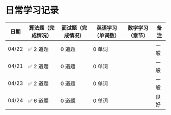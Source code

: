 # 日常学习记录

| 日期  | 算法题（完成情况） | 面试题（完成情况） | 英语学习（单词数） | 数学学习（章节） | 备注 |
| ----- | ------------------ | ------------------ | ------------------ | ---------------- | ---- |
| 04/22 | ✅ 2 道题          | 0 道题             | 0 单词             |                  | 一般 |
| 04/21 | ✅ 2 道题          | 0 道题             | 0 单词             |                  | 一般 |
| 04/23 | ✅ 2 道题          | 0 道题             | 0 单词             |                  | 一般 |
| 04/24 | ✅ 6 道题          | 0 道题             | 0 单词             |                  | 良好 |
